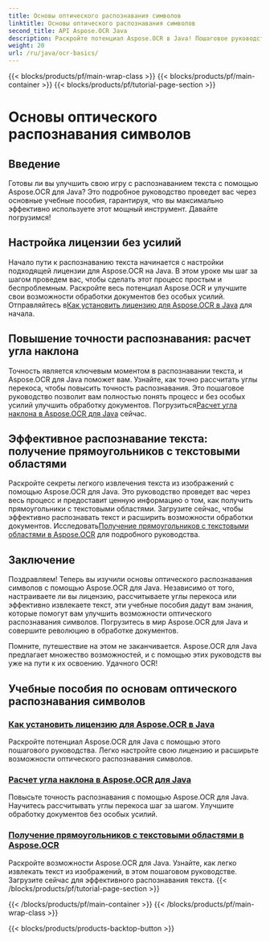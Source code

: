 ```yaml
---
title: Основы оптического распознавания символов
linktitle: Основы оптического распознавания символов
second_title: API Aspose.OCR Java
description: Раскройте потенциал Aspose.OCR в Java! Пошаговое руководство по настройке лицензии и расширению возможностей оптического распознавания символов. Рассчитайте углы наклона и легко извлекайте текст.
weight: 20
url: /ru/java/ocr-basics/
---
```


{{< blocks/products/pf/main-wrap-class >}}
{{< blocks/products/pf/main-container >}}
{{< blocks/products/pf/tutorial-page-section >}}

# Основы оптического распознавания символов

## Введение

Готовы ли вы улучшить свою игру с распознаванием текста с помощью Aspose.OCR для Java? Это подробное руководство проведет вас через основные учебные пособия, гарантируя, что вы максимально эффективно используете этот мощный инструмент. Давайте погрузимся!

## Настройка лицензии без усилий

Начало пути к распознаванию текста начинается с настройки подходящей лицензии для Aspose.OCR на Java. В этом уроке мы шаг за шагом проведем вас, чтобы сделать этот процесс простым и беспроблемным. Раскройте весь потенциал Aspose.OCR и улучшите свои возможности обработки документов без особых усилий. Отправляйтесь в[Как установить лицензию для Aspose.OCR в Java](./set-license/) для начала.

## Повышение точности распознавания: расчет угла наклона

 Точность является ключевым моментом в распознавании текста, и Aspose.OCR для Java поможет вам. Узнайте, как точно рассчитать углы перекоса, чтобы повысить точность распознавания. Это пошаговое руководство позволит вам полностью понять процесс и без особых усилий улучшить обработку документов. Погрузиться[Расчет угла наклона в Aspose.OCR для Java](./calculate-skew-angle/) сейчас.

## Эффективное распознавание текста: получение прямоугольников с текстовыми областями

Раскройте секреты легкого извлечения текста из изображений с помощью Aspose.OCR для Java. Это руководство проведет вас через весь процесс и предоставит ценную информацию о том, как получить прямоугольники с текстовыми областями. Загрузите сейчас, чтобы эффективно распознавать текст и расширить возможности обработки документов. Исследовать[Получение прямоугольников с текстовыми областями в Aspose.OCR](./get-rectangles-with-text-areas/) для подробного руководства.

## Заключение

Поздравляем! Теперь вы изучили основы оптического распознавания символов с помощью Aspose.OCR для Java. Независимо от того, настраиваете ли вы лицензию, рассчитываете углы перекоса или эффективно извлекаете текст, эти учебные пособия дадут вам знания, которые помогут вам улучшить возможности оптического распознавания символов. Погрузитесь в мир Aspose.OCR для Java и совершите революцию в обработке документов.

Помните, путешествие на этом не заканчивается. Aspose.OCR для Java предлагает множество возможностей, и с помощью этих руководств вы уже на пути к их освоению. Удачного OCR!
## Учебные пособия по основам оптического распознавания символов
### [Как установить лицензию для Aspose.OCR в Java](./set-license/)
Раскройте потенциал Aspose.OCR для Java с помощью этого пошагового руководства. Легко настройте свою лицензию и расширьте возможности оптического распознавания символов.
### [Расчет угла наклона в Aspose.OCR для Java](./calculate-skew-angle/)
Повысьте точность распознавания с помощью Aspose.OCR для Java. Научитесь рассчитывать углы перекоса шаг за шагом. Улучшите обработку документов без особых усилий.
### [Получение прямоугольников с текстовыми областями в Aspose.OCR](./get-rectangles-with-text-areas/)
Раскройте возможности Aspose.OCR для Java. Узнайте, как легко извлекать текст из изображений, в этом пошаговом руководстве. Загрузите сейчас для эффективного распознавания текста.
{{< /blocks/products/pf/tutorial-page-section >}}

{{< /blocks/products/pf/main-container >}}
{{< /blocks/products/pf/main-wrap-class >}}

{{< blocks/products/products-backtop-button >}}
